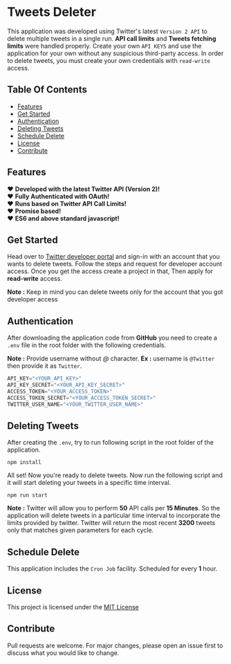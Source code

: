 # Tweets Deleter

This application was developed using Twitter's latest `Version 2 API` to delete multiple tweets in a single run. **API call limits** and **Tweets fetching limits** were handled properly. Create your own `API KEYS` and use the application for your own without any suspicious third-party access. In order to delete tweets, you must create your own credentials with `read-write` access.

## Table Of Contents

- [Features](#features)
- [Get Started](#get-started)
- [Authentication](#authentication)
- [Deleting Tweets](#deleting-tweets)
- [Schedule Delete](#schedule-delete)
- [License](#license)
- [Contribute](#contribute)

## Features

:heart: **Developed with the latest Twitter API (Version 2)!**<br />
:heart: **Fully Authenticated with OAuth!**<br />
:heart: **Runs based on Twitter API Call Limits!**<br />
:heart: **Promise based!**<br />
:heart: **ES6 and above standard javascript!**<br />

## Get Started

Head over to [Twitter developer portal](https://developer.twitter.com/en) and sign-in with an account that you wants to delete tweets. Follow the steps and request for developer account access. Once you get the access create a project in that, Then apply for **read-write** access.

**Note :** Keep in mind you can delete tweets only for the account that you got developer access

## Authentication

After downloading the application code from **GitHub** you need to create a `.env` file in the root folder with the following credentials.

**Note :** Provide username without *@* character. **Ex :** username is `@Twitter` then provide it as `Twitter`.

```javascript
API_KEY="<YOUR_API_KEY>"
API_KEY_SECRET="<YOUR_API_KEY_SECRET>"
ACCESS_TOKEN="<YOUR_ACCESS_TOKEN>"
ACCESS_TOKEN_SECRET="<YOUR_ACCESS_TOKEN_SECRET>"
TWITTER_USER_NAME="<YOUR_TWITTER_USER_NAME>"
```
## Deleting Tweets

After creating the `.env`, try to run following script in the root folder of the application.

```console
npm install
```

All set! Now you're ready to delete tweets. Now run the following script and it will start deleting your tweets in a specific time interval.

```console
npm run start
```

**Note :** Twitter will allow you to perform **50** API calls per **15 Minutes**. So the application will delete tweets in a particular time interval to incorporate the limits provided by twitter. Twitter will return the most recent **3200** tweets only that matches given parameters for each cycle.

## Schedule Delete

This application includes the `Cron Job` facility. Scheduled for every **1** hour.

## License

This project is licensed under the [MIT License](https://github.com/rameshrrl/tweets-deleter/blob/main/LICENSE)

## Contribute

Pull requests are welcome. For major changes, please open an issue first to discuss what you would like to change.